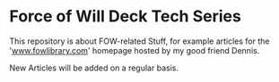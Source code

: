 # Force of Will Deck Tech Series

This repository is about FOW-related Stuff, for example articles for the 'www.fowlibrary.com' homepage hosted by my good friend Dennis.


New Articles will be added on a regular basis.

